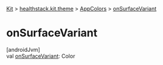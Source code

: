 
[Kit](../../../kit.html) > [healthstack.kit.theme](../index.html) > [AppColors](index.html) > [onSurfaceVariant](on-surface-variant.html)



# onSurfaceVariant



[androidJvm]\
val [onSurfaceVariant](on-surface-variant.html): Color




